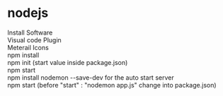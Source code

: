# nodejs

Install Software \
Visual code
Plugin \
Meterail Icons \
npm install \
npm init (start value inside package.json) \
npm start \
npm install nodemon --save-dev   for the auto start server \
npm start (before "start" : "nodemon app.js" change into package.json)
